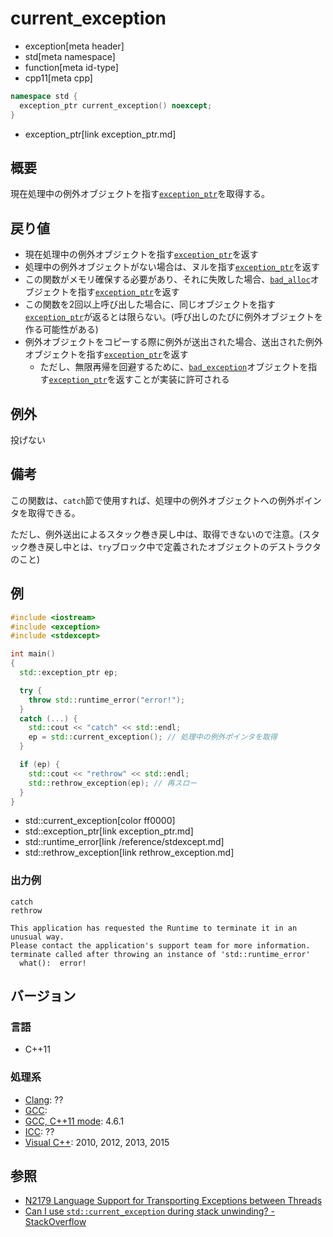 # current_exception
* exception[meta header]
* std[meta namespace]
* function[meta id-type]
* cpp11[meta cpp]

```cpp
namespace std {
  exception_ptr current_exception() noexcept;
}
```
* exception_ptr[link exception_ptr.md]

## 概要
現在処理中の例外オブジェクトを指す[`exception_ptr`](exception_ptr.md)を取得する。


## 戻り値
- 現在処理中の例外オブジェクトを指す[`exception_ptr`](exception_ptr.md)を返す
- 処理中の例外オブジェクトがない場合は、ヌルを指す[`exception_ptr`](exception_ptr.md)を返す
- この関数がメモリ確保する必要があり、それに失敗した場合、[`bad_alloc`](/reference/new/bad_alloc.md)オブジェクトを指す[`exception_ptr`](exception_ptr.md)を返す
- この関数を2回以上呼び出した場合に、同じオブジェクトを指す[`exception_ptr`](exception_ptr.md)が返るとは限らない。(呼び出しのたびに例外オブジェクトを作る可能性がある)
- 例外オブジェクトをコピーする際に例外が送出された場合、送出された例外オブジェクトを指す[`exception_ptr`](exception_ptr.md)を返す
    - ただし、無限再帰を回避するために、[`bad_exception`](bad_exception.md)オブジェクトを指す[`exception_ptr`](exception_ptr.md)を返すことが実装に許可される


## 例外
投げない


## 備考
この関数は、`catch`節で使用すれば、処理中の例外オブジェクトへの例外ポインタを取得できる。

ただし、例外送出によるスタック巻き戻し中は、取得できないので注意。(スタック巻き戻し中とは、`try`ブロック中で定義されたオブジェクトのデストラクタのこと)


## 例
```cpp example
#include <iostream>
#include <exception>
#include <stdexcept>

int main()
{
  std::exception_ptr ep;

  try {
    throw std::runtime_error("error!");
  }
  catch (...) {
    std::cout << "catch" << std::endl;
    ep = std::current_exception(); // 処理中の例外ポインタを取得
  }

  if (ep) {
    std::cout << "rethrow" << std::endl;
    std::rethrow_exception(ep); // 再スロー
  }
}
```
* std::current_exception[color ff0000]
* std::exception_ptr[link exception_ptr.md]
* std::runtime_error[link /reference/stdexcept.md]
* std::rethrow_exception[link rethrow_exception.md]

### 出力例
```
catch
rethrow

This application has requested the Runtime to terminate it in an unusual way.
Please contact the application's support team for more information.
terminate called after throwing an instance of 'std::runtime_error'
  what():  error!
```

## バージョン
### 言語
- C++11

### 処理系
- [Clang](/implementation.md#clang): ??
- [GCC](/implementation.md#gcc): 
- [GCC, C++11 mode](/implementation.md#gcc): 4.6.1
- [ICC](/implementation.md#icc): ??
- [Visual C++](/implementation.md#visual_cpp): 2010, 2012, 2013, 2015


## 参照
- [N2179 Language Support for Transporting Exceptions between Threads](http://www.open-std.org/jtc1/sc22/wg21/docs/papers/2007/n2179.html)
- [Can I use `std::current_exception` during stack unwinding? - StackOverflow](http://stackoverflow.com/questions/28267484/can-i-use-stdcurrent-exception-during-stack-unwinding)

